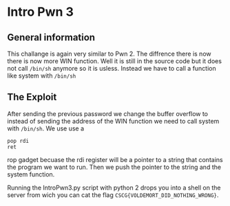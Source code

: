 # Intro Pwn 3
## General information
This challange is again very similar to Pwn 2. The diffrence there is now there is now more WIN function. Well it is still in the source
code but it does not call `/bin/sh` anymore so it is usless. Instead we have to call a function like system with `/bin/sh`

## The Exploit
After sending the previous password we change the buffer overflow to instead of sending the address of the WIN function we need to call system with `/bin/sh`. We use use a
````
pop rdi
ret
````
rop gadget becuase the rdi register will be a pointer to a string that contains the program we want to run. Then we push the pointer to the string and the system function.

Running the IntroPwn3.py script with python 2 drops you into a shell on the server from wich you can cat the flag `CSCG{VOLDEMORT_DID_NOTHING_WRONG}`.
